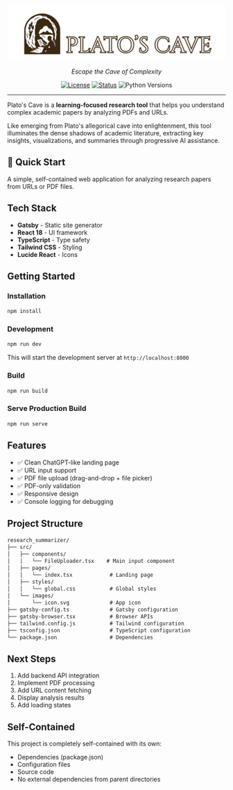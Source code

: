 <div align="center">
<img src="docs/img/banner.png" alt="Plato's Cave Logo">


_Escape the Cave of Complexity_

[![License](https://img.shields.io/badge/license-MIT-blue.svg)](LICENSE)
[![Status](https://img.shields.io/badge/status-prototype-yellow)]()
![Python Versions](https://img.shields.io/badge/python-3.10%20%7C%203.11%20%7C%203.12%20%7C%203.13-orange)
</div>

---

Plato's Cave is a **learning-focused research tool** that helps you understand complex academic papers by analyzing PDFs and URLs. 

Like emerging from Plato's allegorical cave into enlightenment, this tool illuminates the dense shadows of academic literature, extracting key insights, visualizations, and summaries through progressive AI assistance.

## 🚀 Quick Start

A simple, self-contained web application for analyzing research papers from URLs or PDF files.

## Tech Stack

- **Gatsby** - Static site generator
- **React 18** - UI framework
- **TypeScript** - Type safety
- **Tailwind CSS** - Styling
- **Lucide React** - Icons

## Getting Started

### Installation

```bash
npm install
```

### Development

```bash
npm run dev
```

This will start the development server at `http://localhost:8000`

### Build

```bash
npm run build
```

### Serve Production Build

```bash
npm run serve
```

## Features

- ✅ Clean ChatGPT-like landing page
- ✅ URL input support
- ✅ PDF file upload (drag-and-drop + file picker)
- ✅ PDF-only validation
- ✅ Responsive design
- ✅ Console logging for debugging

## Project Structure

```
research_summarizer/
├── src/
│   ├── components/
│   │   └── FileUploader.tsx    # Main input component
│   ├── pages/
│   │   └── index.tsx            # Landing page
│   ├── styles/
│   │   └── global.css           # Global styles
│   └── images/
│       └── icon.svg             # App icon
├── gatsby-config.ts             # Gatsby configuration
├── gatsby-browser.tsx           # Browser APIs
├── tailwind.config.js           # Tailwind configuration
├── tsconfig.json                # TypeScript configuration
└── package.json                 # Dependencies
```

## Next Steps

1. Add backend API integration
2. Implement PDF processing
3. Add URL content fetching
4. Display analysis results
5. Add loading states

## Self-Contained

This project is completely self-contained with its own:
- Dependencies (package.json)
- Configuration files
- Source code
- No external dependencies from parent directories
